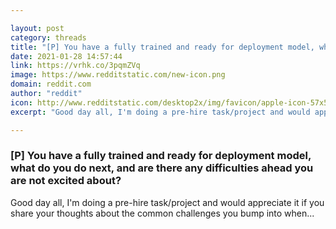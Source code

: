 ```yaml
---

layout: post
category: threads
title: "[P] You have a fully trained and ready for deployment model, what do you do next, and are there any difficulties ahead you are not excited about?"
date: 2021-01-28 14:57:44
link: https://vrhk.co/3pqmZVq
image: https://www.redditstatic.com/new-icon.png
domain: reddit.com
author: "reddit"
icon: http://www.redditstatic.com/desktop2x/img/favicon/apple-icon-57x57.png
excerpt: "Good day all, I'm doing a pre-hire task/project and would appreciate it if you share your thoughts about the common challenges you bump into when..."

---
```


### [P] You have a fully trained and ready for deployment model, what do you do next, and are there any difficulties ahead you are not excited about?

Good day all, I'm doing a pre-hire task/project and would appreciate it if you share your thoughts about the common challenges you bump into when...